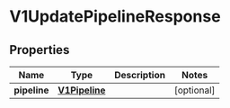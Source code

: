 
# V1UpdatePipelineResponse

## Properties
Name | Type | Description | Notes
------------ | ------------- | ------------- | -------------
**pipeline** | [**V1Pipeline**](V1Pipeline.md) |  |  [optional]



